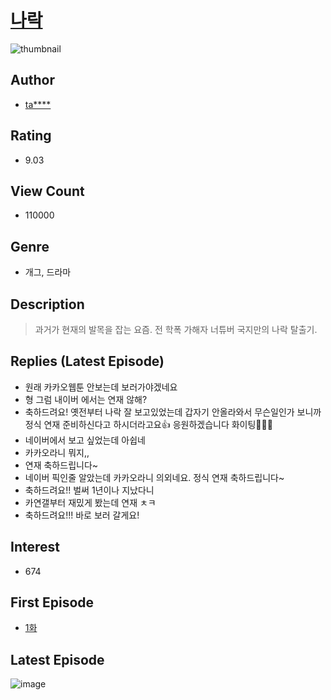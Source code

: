 # [나락](https://comic.naver.com/bestChallenge/list?titleId=775483)
![thumbnail](https://image-comic.pstatic.net/user_contents_data/challenge_comic/2021/09/09/347471/thumbnail_202x164864f650e_c06d_41b4_bb57_cf85204af41b_00000012.JPEG)

## Author
- [ta****](https://comic.naver.com/artistTitle?id=347471)

## Rating
- 9.03

## View Count
- 110000

## Genre
- 개그, 드라마

## Description
> 과거가 현재의 발목을 잡는 요즘. 전 학폭 가해자 너튜버 국지만의 나락 탈출기.

## Replies (Latest Episode)
- 원래 카카오웹툰 안보는데 보러가야겠네요
- 형 그럼 내이버 에서는 연재 않해?
- 축하드려요! 옛전부터 나락 잘 보고있었는데 갑자기 안올라와서 무슨일인가 보니까 정식 연재 준비하신다고 하시더라고요👍 응원하겠습니다 화이팅🙇🏻‍♀️
- 네이버에서 보고 싶었는데 아쉽네
- 카카오라니 뭐지,,
- 연재 축하드립니다~
- 네이버 픽인줄 알았는데 카카오라니 의외네요. 정식 연재 축하드립니다~
- 축하드려요!! 벌써 1년이나 지났다니
- 카연갤부터 재밌게 봤는데 연재 ㅊㅋ
- 축하드려요!!! 바로 보러 갈게요!

## Interest
- 674

## First Episode
- [1화](https://comic.naver.com/bestChallenge/detail?titleId=775483&no=1)

## Latest Episode
![image](https://image-comic.pstatic.net/user_contents_data/challenge_comic/2022/09/22/347471/upload_3702583838927905841.jpeg)
